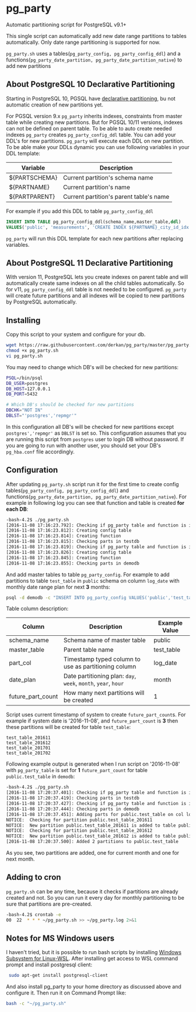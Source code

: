 # pg_party

Automatic partitioning script for PostgreSQL v9.1+ 

This single script can automatically add new date range partitions to tables automatically. Only date range partitioning is supported for now.

`pg_party.sh` uses a tables(`pg_party_config, pg_party_config_ddl`) and a functions(`pg_party_date_partition, pg_party_date_partition_native`) to add new partitions

## About PostgreSQL 10 Declarative Partitioning

Starting in PostgreSQL 10, PGSQL have [declarative partitioning](https://www.postgresql.org/docs/10/static/ddl-partitioning.html), bu not automatic creation of new partitions yet.

For PGSQL version 9.x `pg_party` inherits indexes, constraints from master table while creating new partitions. But for PGSQL 10/11 versions, indexes can not be defined on parent table. To be able to auto create needed indexes `pg_party` creates `pg_party_config_ddl` table. You can add your DDL's for new partitions. `pg_party` will execute each DDL on new partition. To be able make your DDLs dynamic you can use following variables in your DDL template:

|Variable|Description|
|--------|-----------|
|${PARTSCHEMA}|Current partition's schema name|
|${PARTNAME}|Current partition's name|
|${PARTPARENT}|Current partition's parent table's name|

For example if you add this DDL to table `pg_party_config_ddl`

```sql
INSERT INTO TABLE pg_party_config_ddl(schema_name,master_table,ddl)
VALUES('public', 'measurements', 'CREATE INDEX ${PARTNAME}_city_id_idx on  ${PARTNAME}(city_id)');
```

`pg_party` will run this DDL template for each new partitions after replacing variables.

## About PostgreSQL 11 Declarative Partitioning

With version 11, PostgreSQL lets you create indexes on parent table and  will automatically create same indexes on all the child tables automatically. So for v11, `pg_party_config_ddl` table is not needed to be configured. `pg_party` will create future partitions and all indexes will be copied to new partitions by PostgreSQL automatically.

## Installing

Copy this script to your system and configure for your db.
```bash
wget https://raw.githubusercontent.com/derkan/pg_party/master/pg_party.sh
chmod +x pg_party.sh
vi pg_party.sh

```
You may need to change which DB's will be checked for new partitions:
```bash
PSQL=/bin/psql
DB_USER=postgres
DB_HOST=127.0.0.1
DB_PORT=5432

# Which DB's should be checked for new partitions
DBCHK="NOT IN"
DBLST="'postgres','repmgr'"
``` 
In this configuration all DB's will be checked for new partitions except `postgres','repmgr'` as `DBLST` is set so. This configuration assumes that you are running this script from `postgres` user to login DB without password. If you are going to run with another user, you should set your DB's `pg_hba.conf` file accordingly.

## Configuration

After updating `pg_party.sh` script run it for the first time to create config tables(`pg_party_config, pg_party_config_ddl`) and  functions(`pg_party_date_partition, pg_party_date_partition_native`).
For example in following log you can see that function and table is created **for each DB**:

```bash
-bash-4.2$ ./pg_party.sh
[2016-11-08 17:16:23.792]: Checking if pg_party table and function is installed to testdb
[2016-11-08 17:16:23.812]: Creating config table
[2016-11-08 17:16:23.814]: Creating function
[2016-11-08 17:16:23.815]: Checking parts in testdb
[2016-11-08 17:16:23.819]: Checking if pg_party table and function is installed to demodb
[2016-11-08 17:16:23.826]: Creating config table
[2016-11-08 17:16:23.845]: Creating function
[2016-11-08 17:16:23.855]: Checking parts in demodb
```

And add master tables to table `pg_party_config`. For example to add partitions to table `test_table` in `public` schema on column `log_date` with monthly date range plan for next **3** months:

```bash
psql -d demodb -c "INSERT INTO pg_party_config VALUES('public','test_table','log_date','d','month',3);"
```

Table column description:

|Column|Description|Example Value|
|------|-----------|-------------|
|schema_name|Schema name of master table|public|
|master_table|Parent table name|test_table|
|part_col|Timestamp typed column to use as partitioning column| log_date|
|date_plan|Date partitioning plan: `day`, `week`, `month`, `year`, `hour` | month|
|future_part_count|How many next partitions will be created| 1|

Script uses current timestamp of system to create `future_part_count`s. For example if system date is '2016-11-08', and `future_part_count` is **3** then these partitions will be created for table `test_table`:

```
test_table_201611
test_table_201612
test_table_201701
test_table_201702
```

Following example output is generated when I run script on '2016-11-08' with `pg_party_table` is set for **1** `future_part_count` for table `public.test_table` in `demodb`:

```bash
-bash-4.2$ ./pg_party.sh 
[2016-11-08 17:20:37.401]: Checking if pg_party table and function is installed to testdb
[2016-11-08 17:20:37.419]: Checking parts in testdb
[2016-11-08 17:20:37.427]: Checking if pg_party table and function is installed to demodb
[2016-11-08 17:20:37.444]: Checking parts in demodb
[2016-11-08 17:20:37.451]: Adding parts for public.test_table on col log_date for next 1 months
NOTICE:  Checking for partition public.test_table_201611
NOTICE:  New partition public.test_table_201611 is added to table public.test_table on column log_date
NOTICE:  Checking for partition public.test_table_201612
NOTICE:  New partition public.test_table_201612 is added to table public.test_table on column log_date
[2016-11-08 17:20:37.500]: Added 2 partitions to public.test_table
```

As you see, two partitions are added, one for current month and one for next month.

## Adding to cron

`pg_party.sh` can be any time, because it checks if partitions are already created and not. So you can run it every day for monthly partitioning to be sure that partitions are pre-created.

```bash
-bash-4.2$ crontab -e
00  22  * * * ~/pg_party.sh >> ~/pg_party.log 2>&1
```
## Notes for MS Windows users

I haven't tried, but it is possible to run bash scripts by installing [Windows Subsystem for Linux-WSL](https://msdn.microsoft.com/en-us/commandline/wsl/install_guide). After installing get access to WSL command prompt and install postgresql client:

```bash
 sudo apt-get install postgresql-client
```
And also install pg_party to your home directory  as discussed above and configure it. Then run it on Command Prompt like:

```bash
bash -c "~/pg_party.sh" 
```
